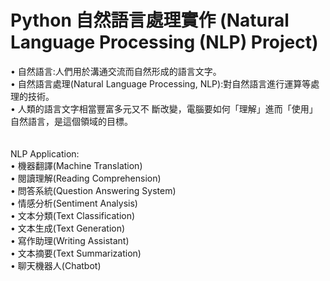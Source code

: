 # Python 自然語言處理實作 (Natural Language Processing (NLP) Project)

• 自然語言:人們用於溝通交流而自然形成的語言文字。<br>
• 自然語言處理(Natural Language Processing, NLP):對自然語言進行運算等處理的技術。<br>
• 人類的語言文字相當豐富多元又不 斷改變，電腦要如何「理解」進而「使用」自然語言，是這個領域的目標。<br>
<br><br>
NLP Application:<br>
• 機器翻譯(Machine Translation)<br>
• 閱讀理解(Reading Comprehension)<br>
• 問答系統(Question Answering System)<br>
• 情感分析(Sentiment Analysis)<br>
• 文本分類(Text Classification)<br>
• 文本生成(Text Generation)<br>
• 寫作助理(Writing Assistant)<br>
• 文本摘要(Text Summarization)<br>
• 聊天機器人(Chatbot)<br>
